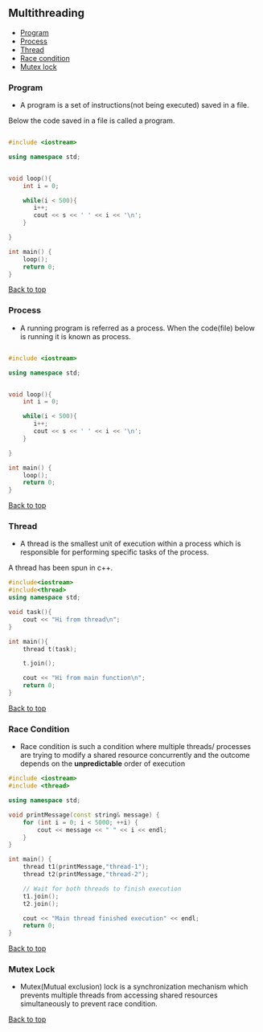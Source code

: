 ## Multithreading
- [Program](#program)
- [Process](#process)
- [Thread](#thread)
- [Race condition](#race-condition)
- [Mutex lock](#mutex-lock)


### Program
- A program is a set of instructions(not being executed) saved in a file.

Below the code saved in a file is called a program.

```c++

#include <iostream>

using namespace std;


void loop(){
    int i = 0;

    while(i < 500){
       i++;
       cout << s << ' ' << i << '\n';
    }

}

int main() {
    loop();
    return 0;
}


```

[Back to top](#multithreading)

### Process
- A running program is referred as a process. When the code(file) below is running it is known as process.


```c++

#include <iostream>

using namespace std;


void loop(){
    int i = 0;

    while(i < 500){
       i++;
       cout << s << ' ' << i << '\n';
    }

}

int main() {
    loop();
    return 0;
}


```

[Back to top](#multithreading)

### Thread
- A thread is the smallest unit of execution within a process which is responsible for performing specific tasks of the process.

A thread has been spun in c++.

```c++
#include<iostream>
#include<thread>
using namespace std;

void task(){
    cout << "Hi from thread\n";
}

int main(){
    thread t(task);

    t.join();

    cout << "Hi from main function\n";
    return 0;
}
```

[Back to top](#multithreading)

### Race Condition
- Race condition is such a condition where multiple threads/ processes are trying to modify a shared resource concurrently and the outcome depends on the **unpredictable** order of execution

```c++
#include <iostream>
#include <thread>

using namespace std;

void printMessage(const string& message) {
    for (int i = 0; i < 5000; ++i) {
        cout << message << " " << i << endl;
    }
}

int main() {
    thread t1(printMessage,"thread-1");
    thread t2(printMessage,"thread-2");

    // Wait for both threads to finish execution
    t1.join();
    t2.join();

    cout << "Main thread finished execution" << endl;
    return 0;
}

```

[Back to top](#multithreading)

### Mutex Lock
- Mutex(Mutual exclusion) lock is a synchronization mechanism which prevents multiple threads from accessing shared resources simultaneously to prevent race condition. 

[Back to top](#multithreading)